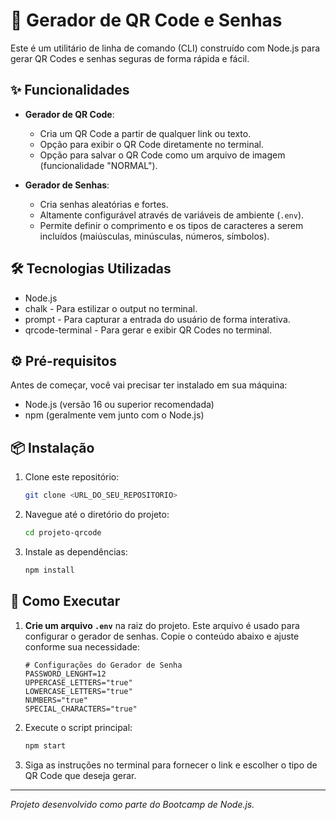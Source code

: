 # 🚀 Gerador de QR Code e Senhas

Este é um utilitário de linha de comando (CLI) construído com Node.js para gerar QR Codes e senhas seguras de forma rápida e fácil.

## ✨ Funcionalidades

- **Gerador de QR Code**:
  - Cria um QR Code a partir de qualquer link ou texto.
  - Opção para exibir o QR Code diretamente no terminal.
  - Opção para salvar o QR Code como um arquivo de imagem (funcionalidade "NORMAL").

- **Gerador de Senhas**:
  - Cria senhas aleatórias e fortes.
  - Altamente configurável através de variáveis de ambiente (`.env`).
  - Permite definir o comprimento e os tipos de caracteres a serem incluídos (maiúsculas, minúsculas, números, símbolos).

## 🛠️ Tecnologias Utilizadas

- Node.js
- chalk - Para estilizar o output no terminal.
- prompt - Para capturar a entrada do usuário de forma interativa.
- qrcode-terminal - Para gerar e exibir QR Codes no terminal.

## ⚙️ Pré-requisitos

Antes de começar, você vai precisar ter instalado em sua máquina:
- Node.js (versão 16 ou superior recomendada)
- npm (geralmente vem junto com o Node.js)

## 📦 Instalação

1. Clone este repositório:
   ```bash
   git clone <URL_DO_SEU_REPOSITORIO>
   ```

2. Navegue até o diretório do projeto:
   ```bash
   cd projeto-qrcode
   ```

3. Instale as dependências:
   ```bash
   npm install
   ```

## 🚀 Como Executar

1.  **Crie um arquivo `.env`** na raiz do projeto. Este arquivo é usado para configurar o gerador de senhas. Copie o conteúdo abaixo e ajuste conforme sua necessidade:

    ```env
    # Configurações do Gerador de Senha
    PASSWORD_LENGHT=12
    UPPERCASE_LETTERS="true"
    LOWERCASE_LETTERS="true"
    NUMBERS="true"
    SPECIAL_CHARACTERS="true"
    ```

2.  Execute o script principal:
    ```bash
    npm start
    ```

3.  Siga as instruções no terminal para fornecer o link e escolher o tipo de QR Code que deseja gerar.

---

*Projeto desenvolvido como parte do Bootcamp de Node.js.*